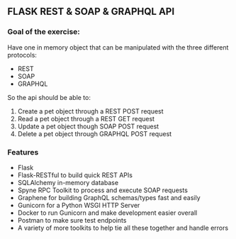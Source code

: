 ## FLASK REST & SOAP & GRAPHQL API 

### Goal of the exercise: 

Have one in memory object that can be manipulated with the three different protocols:

- REST
- SOAP
- GRAPHQL

So the api should be able to:

1. Create a pet object through a REST POST request
2. Read a pet object through a REST GET request
3. Update a pet object though SOAP POST request
4. Delete a pet object through GRAPHQL POST request


### Features

- Flask 
- Flask-RESTful to build quick REST APIs
- SQLAlchemy in-memory database
- Spyne RPC Toolkit to process and execute SOAP requests
- Graphene for building GraphQL schemas/types fast and easily
- Gunicorn for a Python WSGI HTTP Server
- Docker to run Gunicorn and make development easier overall
- Postman to make sure test endpoints
- A variety of more toolkits to help tie all these together and handle errors












